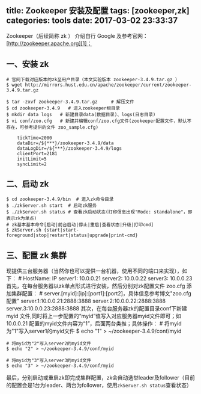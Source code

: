 title: Zookeeper 安装及配置
tags: [zookeeper,zk]
categories: tools
date: 2017-03-02 23:33:37
---
Zookeeper（后续简称 zk ） 介绍自行 Google 及参考官网： [http://zookeeper.apache.org][1]；
 
## 一、安装 zk
	# 官网下载对应版本的zk至用户目录（本文实验版本 zookeeper-3.4.9.tar.gz ）
	$ wget http://mirrors.hust.edu.cn/apache/zookeeper/current/zookeeper-3.4.9.tar.gz
	
	$ tar -zxvf zookeeper-3.4.9.tar.gz     # 解压文件
	$ cd zookeeper-3.4.9   # 进入zookeeper根目录
	$ mkdir data logs   # 新建目录data(数据目录)、logs(日志目录)
	$ vi conf/zoo.cfg   # 新建并编辑conf/zoo.cfg文件(zookeeper配置文件，默认不存在，可参考提供的文件 zoo_sample.cfg)
	
	    tickTime=2000
	    dataDir=/${***}/zookeeper-3.4.9/data
	    dataLogDir=/${***}/zookeeper-3.4.9/logs
	    clientPort=2181
	    initLimit=5
	    syncLimit=2

<!-- more -->
## 二、启动 zk
	$ cd zookeeper-3.4.9/bin  # 进入zk命令目录
	$ ./zkServer.sh start  # 启动zk服务
	$ ./zkServer.sh status # 查看zk启动状态(打印信息出现"Mode: standalone"，即表示zk为单点)
	# zk基本基本命令[启动|前台启动|停止|重启|查看状态|升级|打印cmd]
	$ zkServer.sh {start|start-foreground|stop|restart|status|upgrade|print-cmd}

## 三、配置 zk 集群
现提供三台服务器（当然你也可以提供一台机器，使用不同的端口来实现），如下：
	# HostName:  IP
	server1:  10.0.0.21
	server2:  10.0.0.22
	server3:  10.0.0.23
首先，在每台服务器以zk单点形式进行安装，然后分别对zk配置文件 zoo.cfg 添加集群配置：
	# server.[myid]:[ip]:[port1]:[port2]，具体信息参考博文"zoo.cfg配置"
	server.1:10.0.0.21:2888:3888
	server.2:10.0.0.22:2888:3888
	server.3:10.0.0.23:2888:3888
其次，在每台服务器zk的配置目录conf下新建 myid 文件,同时将上一步配置的“myid”值写入对应服务器myid文件即可；如 10.0.0.21 配置的myid文件内容为“1”，后面两台类推；具体操作： 
	# 将myid为"1"写入server1的myid文件 
	$ echo "1" > ~/zookeeper-3.4.9/conf/myid 
	 
	# 将myid为"2"写入server2的myid文件
	$ echo "2" > ~/zookeeper-3.4.9/conf/myid
	
	# 将myid为"3"写入server3的myid文件
	$ echo "3" > ~/zookeeper-3.4.9/conf/myid
最后，分别启动或重启zk即完成集群配置，zk会自动选举leader及follower（目前的配置会是1台为leader、两台为follower，使用`zkServer.sh status`查看状态）  







[1]:	http://zookeeper.apache.org